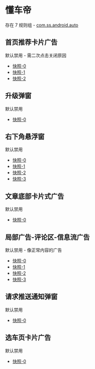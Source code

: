 # 懂车帝

存在 7 规则组 - [com.ss.android.auto](/src/apps/com.ss.android.auto.ts)

## 首页推荐卡片广告

默认禁用 - 需二次点击关闭原因

- [快照-0](https://i.gkd.li/import/12660816)
- [快照-1](https://i.gkd.li/import/13538627)
- [快照-2](https://i.gkd.li/import/12711589)

## 升级弹窗

默认禁用

- [快照-0](https://i.gkd.li/import/13534445)

## 右下角悬浮窗

默认禁用

- [快照-0](https://i.gkd.li/import/12798338)
- [快照-1](https://i.gkd.li/import/13535531)
- [快照-2](https://i.gkd.li/import/13535933)
- [快照-3](https://i.gkd.li/import/13535932)

## 文章底部卡片式广告

默认禁用

- [快照-0](https://i.gkd.li/import/12811597)

## 局部广告-评论区-信息流广告

默认禁用 - 像正常内容的广告

- [快照-0](https://i.gkd.li/import/12811459)
- [快照-1](https://i.gkd.li/import/12825865)
- [快照-2](https://i.gkd.li/import/12900666)
- [快照-3](https://i.gkd.li/import/14321294)

## 请求推送通知弹窗

默认禁用

- [快照-0](https://i.gkd.li/import/12840664)

## 选车页卡片广告

默认禁用

- [快照-0](https://i.gkd.li/import/13686928)
